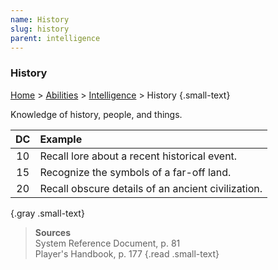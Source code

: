 ```yaml
---
name: History
slug: history
parent: intelligence
---
```

### History
[Home](dm-operations-center) > [Abilities](abilities-menu) > [Intelligence](intelligence) > History {.small-text}

Knowledge of history, people, and things.

| DC | Example                                          |
| :--: | :------------------------------------------------- |
|  10  | Recall lore about a recent historical event.       |
|  15  | Recognize the symbols of a far-off land.           |
|  20  | Recall obscure details of an ancient civilization. |
{.gray .small-text}

> **Sources** <br/>
> System Reference Document, p. 81<br/>
> Player's Handbook, p. 177
{.read .small-text}


